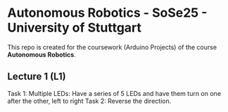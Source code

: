 # Autonomous Robotics - SoSe25 - University of Stuttgart

This repo is created for the coursework (Arduino Projects) of the course **Autonomous Robotics**.

## Lecture 1 (L1)

Task 1: Multiple LEDs: Have a series of 5 LEDs and have them turn on one after the other, left to right
Task 2: Reverse the direction.